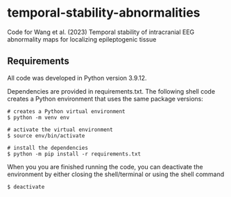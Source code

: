 # temporal-stability-abnormalities
Code for Wang et al. (2023) Temporal stability of intracranial EEG abnormality maps for localizing epileptogenic tissue

## Requirements

All code was developed in Python version 3.9.12. 

Dependencies are provided in requirements.txt. The following shell code creates a Python environment that uses the same package versions:

    # creates a Python virtual environment
    $ python -m venv env 
    
    # activate the virtual environment
    $ source env/bin/activate
    
    # install the dependencies
    $ python -m pip install -r requirements.txt
    
When you you are finished running the code, you can deactivate the environment by either closing the shell/terminal or using the shell command

    $ deactivate 
